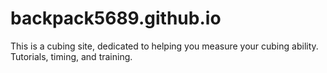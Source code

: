 # backpack5689.github.io
This is a cubing site, dedicated to helping you measure your cubing ability. Tutorials, timing, and training.
